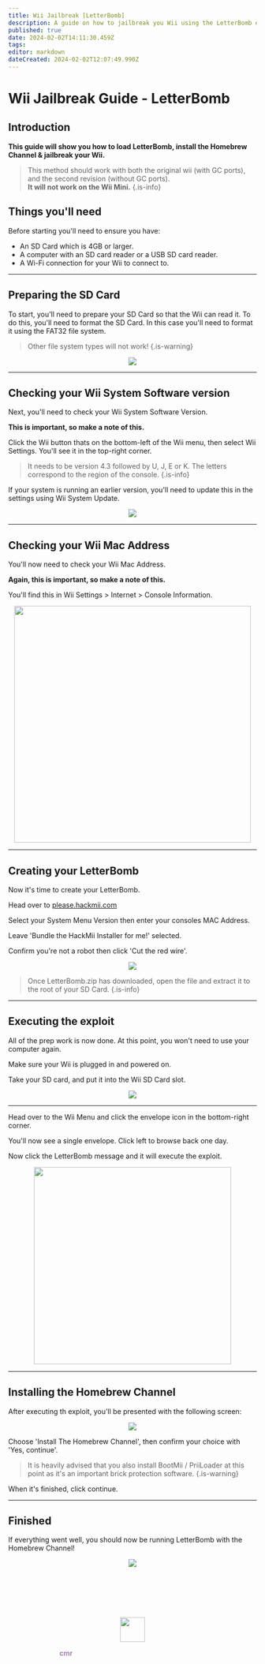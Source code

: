 ```yaml
---
title: Wii Jailbreak [LetterBomb]
description: A guide on how to jailbreak you Wii using the LetterBomb expliot. 
published: true
date: 2024-02-02T14:11:30.459Z
tags: 
editor: markdown
dateCreated: 2024-02-02T12:07:49.990Z
---
```


# Wii Jailbreak Guide - LetterBomb
<!--START GUIDE CONTENT UNDER THIS LINE-->
## Introduction
<b>This guide will show you how to load LetterBomb, install the Homebrew Channel & jailbreak your Wii.</b>

> This method should work with both the original wii (with GC ports), and the second revision (without GC ports).
<br><b>It will not work on the Wii Mini.</b> 
{.is-info}

## Things you'll need
Before starting you'll need to ensure you have:
- An SD Card which is 4GB or larger.
- A computer with an SD card reader or a USB SD card reader.
- A Wi-Fi connection for your Wii to connect to.

---

## Preparing the SD Card
To start, you'll need to prepare your SD Card so that the Wii can read it. To do this, you'll need to format the SD Card. In this case you'll need to format it using the FAT32 file system. 

> Other file system types will not work!
{.is-warning}

<center><img src="/guide-assets/administrator-assets/wii-jailbreak-letterbomb/images/format.webp"></center>

---

## Checking your Wii System Software version
Next, you'll need to check your Wii System Software Version. 

<b>This is important, so make a note of this. </b>

Click the Wii button thats on the bottom-left of the Wii menu, then select Wii Settings. You'll see it in the top-right corner.

> It needs to be version 4.3 followed by U, J, E or K. The letters correspond to the region of the console.
{.is-info}

If your system is running an earlier version, you'll need to update this in the settings using Wii System Update.
<br>
<center><img src="/guide-assets/administrator-assets/wii-jailbreak-letterbomb/images/wiimenu.webp"></center>

---

## Checking your Wii Mac Address
You'll now need to check your Wii Mac Address. 

<b>Again, this is important, so make a note of this. </b>

You'll find this in Wii Settings > Internet > Console Information.
<br>
<center><img src="/guide-assets/administrator-assets/wii-jailbreak-letterbomb/images/macad.webp" height="480"></center>

---

## Creating your LetterBomb
Now it's time to create your LetterBomb. 

Head over to <a href="http://please.hackmii.com" target="_blank">please.hackmii.com</a>

Select your System Menu Version then enter your consoles MAC Address.

Leave 'Bundle the HackMii Installer for me!' selected.

Confirm you're not a robot then click 'Cut the red wire'.
<br>
<center><img src="/guide-assets/administrator-assets/wii-jailbreak-letterbomb/images/lb.png" height=""></center>

> Once LetterBomb.zip has downloaded, open the file and extract it to the root of your SD Card.
{.is-info}

---

## Executing the exploit
All of the prep work is now done. At this point, you won't need to use your computer again.

Make sure your Wii is plugged in and powered on. 

Take your SD card, and put it into the Wii SD Card slot.
<br>
<center><img src="/guide-assets/administrator-assets/wii-jailbreak-letterbomb/images/sd.webp" height=""></center>

---

Head over to the Wii Menu and click the envelope icon in the bottom-right corner. 

You'll now see a single envelope. Click left to browse back one day. 

Now click the LetterBomb message and it will execute the exploit.
<br>
<center><img src="/guide-assets/administrator-assets/wii-jailbreak-letterbomb/images/bomb.webp" height="400"></center>

---

## Installing the Homebrew Channel

After executing th exploit, you'll be presented with the following screen:
<br>
<center><img src="/guide-assets/administrator-assets/wii-jailbreak-letterbomb/images/hackmii.webp" height=""></center>

Choose 'Install The Homebrew Channel', then confirm your choice with 'Yes, continue'. 

> It is heavily advised that you also install BootMii / PriiLoader at this point as it's an important brick protection software. 
{.is-warning}

When it's finished, click continue.

---

## Finished

If everything went well, you should now be running LetterBomb with the Homebrew Channel!
<br>
<center><img src="/guide-assets/administrator-assets/wii-jailbreak-letterbomb/images/brew.webp" height=""></center>

<!--DO NOT EDIT THIS FOOTER. ALL GUIDE CONTENT SHOULD GO ABOVE!-->
<br>
<br>
<br>
<br>
<br>
<br>
<footer>
  <div class="waves">
    <div class="wave" id="wave1"></div>
    <div class="wave" id="wave2"></div>
    <div class="wave" id="wave3"></div>
    <div class="wave" id="wave4"></div>
  </div>
  <center><img src="/book_purple.png" height=50></center>
  <p><font color="white">Official Guide - <b><font color="a582b2">cmr</font></b>guides</font></p>
</footer>
<!--DO NOT EDIT THIS FOOTER-->